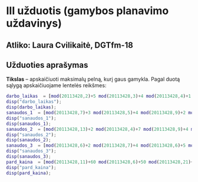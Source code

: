 # III užduotis (gamybos planavimo uždavinys)
## Atliko: Laura Cvilikaitė, DGTfm-18
## Užduoties aprašymas
**Tikslas** – apskaičiuoti maksimalų pelną, kurį gaus gamykla.
Pagal duotą sąlygą apskaičiuojame lentelės reikšmes:

```Matlab
darbo_laikas  = [mod(20113428,2)+5 mod(20113428,3)+4 mod(20113428,4)+1 mod(20113428,5)+5];
disp("darbo_laikas");
disp(darbo_laikas);
sanaudos_1  = [mod(20113428,7)+3 mod(20113428,5)+4 mod(20113428,9)+2 mod(20113428,3)+5];
disp("sanaudos_1");
disp(sanaudos_1);
sanaudos_2  = [mod(20113428,13)+2 mod(20113428,4)+7 mod(20113428,9)+4 mod(20113428,3)+3];
disp("sanaudos_2");
disp(sanaudos_2);
sanaudos_3  = [mod(20113428,6)+2 mod(20113428,7)+4 mod(20113428,6)+5 mod(20113428,3)+1];
disp("sanaudos_3");
disp(sanaudos_3);
pard_kaina  = [mod(20113428,11)+60 mod(20113428,6)+50 mod(20113428,21)+20 mod(20113428,36)+70];
disp("pard_kaina");
disp(pard_kaina);
```
